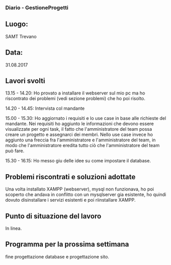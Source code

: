 ### Diario - GestioneProgetti
## Luogo:
SAMT Trevano

## Data: 
31.08.2017

## Lavori svolti
13.15 - 14.20:  Ho provato a installare il webserver sul mio pc ma ho riscontrato dei problemi (vedi sezione problemi) che ho poi risolto. 
		
14.20 - 14.45: 	Intervista col mandante

15.00 - 15.30:  Ho aggiornato i requisiti e lo use case in base alle richieste del mandante. Nei requisiti ho aggiunto le informazioni che devono essere visualizzate per ogni task, il fatto che l'amministratore del team possa creare un progetto e assegnarci dei membri.
				Nello use case invece ho aggiunto una freccia fra l'amministratore e l'amministratore del team, in modo che l'amministratore eredita tutto ciò che l'amministratore del team può fare.

15.30 - 16.15:  Ho messo giu delle idee su come impostare il database.
## Problemi riscontrati e soluzioni adottate
Una volta installato XAMPP (webserver), mysql non funzionava, ho poi scoperto che andava in conflitto con un mysqlserver gia esistente, ho quindi dovuto disinstallare i servizi esistenti e poi riinstallare XAMPP.

## Punto di situazione del lavoro
In linea.

## Programma per la prossima settimana
fine progettazione database e progettazione sito.